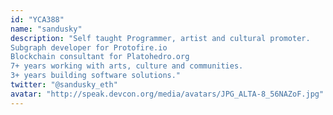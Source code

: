 ```yaml
---
id: "YCA388"
name: "sandusky"
description: "Self taught Programmer, artist and cultural promoter.
Subgraph developer for Protofire.io 
Blockchain consultant for Platohedro.org
7+ years working with arts, culture and communities.
3+ years building software solutions."
twitter: "@sandusky_eth"
avatar: "http://speak.devcon.org/media/avatars/JPG_ALTA-8_56NAZoF.jpg"
---
```

